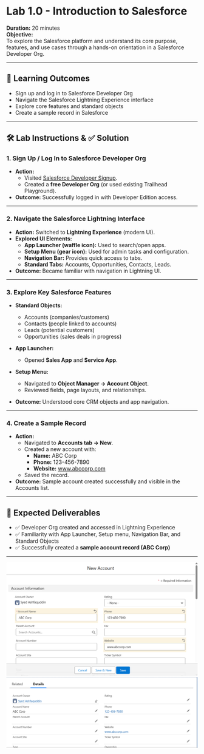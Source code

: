 # Lab 1.0 - Introduction to Salesforce

**Duration:** 20 minutes  
**Objective:**  
To explore the Salesforce platform and understand its core purpose, features, and use cases through a hands-on orientation in a Salesforce Developer Org.

---

## 🎯 Learning Outcomes
- Sign up and log in to Salesforce Developer Org  
- Navigate the Salesforce Lightning Experience interface  
- Explore core features and standard objects  
- Create a sample record in Salesforce  

---

## 🛠️ Lab Instructions & ✅ Solution

### 1. Sign Up / Log In to Salesforce Developer Org
- **Action:**  
  - Visited [Salesforce Developer Signup](https://developer.salesforce.com/signup).  
  - Created a **free Developer Org** (or used existing Trailhead Playground).  
- **Outcome:** Successfully logged in with Developer Edition access.  

---

### 2. Navigate the Salesforce Lightning Interface
- **Action:** Switched to **Lightning Experience** (modern UI).  
- **Explored UI Elements:**  
  - **App Launcher (waffle icon):** Used to search/open apps.  
  - **Setup Menu (gear icon):** Used for admin tasks and configuration.  
  - **Navigation Bar:** Provides quick access to tabs.  
  - **Standard Tabs:** Accounts, Opportunities, Contacts, Leads.  
- **Outcome:** Became familiar with navigation in Lightning UI.  

---

### 3. Explore Key Salesforce Features
- **Standard Objects:**  
  - Accounts (companies/customers)  
  - Contacts (people linked to accounts)  
  - Leads (potential customers)  
  - Opportunities (sales deals in progress)  

- **App Launcher:**  
  - Opened **Sales App** and **Service App**.  

- **Setup Menu:**  
  - Navigated to **Object Manager → Account Object**.  
  - Reviewed fields, page layouts, and relationships.  

- **Outcome:** Understood core CRM objects and app navigation.  

---

### 4. Create a Sample Record
- **Action:**  
  - Navigated to **Accounts tab → New**.  
  - Created a new account with:  
    - **Name:** ABC Corp  
    - **Phone:** 123-456-7890  
    - **Website:** www.abccorp.com  
  - Saved the record.  
- **Outcome:** Sample account created successfully and visible in the Accounts list.  

---

## 📌 Expected Deliverables
- ✅ Developer Org created and accessed in Lightning Experience  
- ✅ Familiarity with App Launcher, Setup menu, Navigation Bar, and Standard Objects  
- ✅ Successfully created a **sample account record (ABC Corp)**  

---
![alt text](image.png)
![alt text](image-1.png)